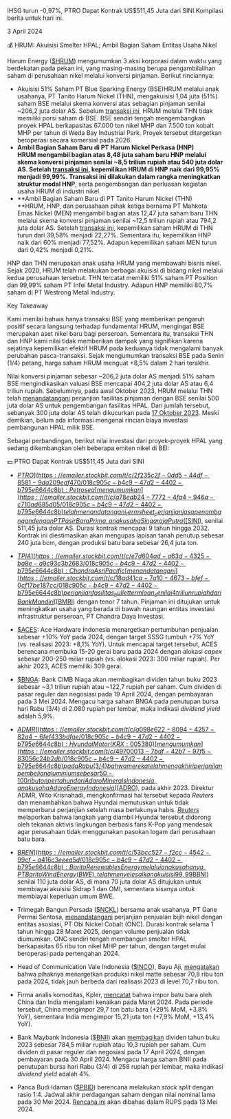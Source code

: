 IHSG turun -0,97%, PTRO Dapat Kontrak US$511,45 Juta dari SINI.Kompilasi berita untuk hari ini.

3 April 2024

💰 HRUM: Akuisisi Smelter HPAL; Ambil Bagian Saham Entitas Usaha Nikel

Harum Energy ([$HRUM](https://emailer.stockbit.com/t/c/a5083ae3-8a37-4c41-a9aa-c161c3480a0f/018c905c-b4c9-47d2-4402-b795e6644c8b)) mengumumkan 3 aksi korporasi dalam waktu yang berdekatan pada pekan ini, yang masing-masing berupa pengambilalihan saham di perusahaan nikel melalui konversi pinjaman. Berikut rinciannya:

- Akuisisi 51% Saham PT Blue Sparking Energy (BSE)HRUM melalui anak usahanya, PT Tanito Harum Nickel (THN), mengakuisisi 1,04 juta (51%) saham BSE melalui skema konversi atas sebagian pinjaman senilai ~206,2 juta dolar AS. Sebelum [transaksi ini](https://emailer.stockbit.com/t/c/701fb649-2324-4201-bbf6-2abebb205d48/018c905c-b4c9-47d2-4402-b795e6644c8b), HRUM melalui THN tidak memiliki porsi saham di BSE. BSE sendiri tengah mengembangkan proyek HPAL berkapasitas 67.000 ton nikel MHP dan 7.500 ton kobalt MHP per tahun di Weda Bay Industrial Park. Proyek tersebut ditargetkan beroperasi secara komersial pada 2026.
- **Ambil Bagian Saham Baru di PT Harum Nickel Perkasa (HNP)  
  HRUM mengambil bagian atas 8,48 juta saham baru HNP melalui skema konversi pinjaman senilai ~8,5 triliun rupiah atau 540 juta dolar AS. Setelah [transaksi ini](https://emailer.stockbit.com/t/c/661e38fc-6ffe-46e4-975e-d8a2f56e778b/018c905c-b4c9-47d2-4402-b795e6644c8b), kepemilikan HRUM di HNP naik dari 99,95% menjadi 99,99%. Transaksi ini dilakukan dalam rangka meningkatkan struktur modal HNP**, serta pengembangan dan perluasan kegiatan usaha HRUM di industri nikel.
- **Ambil Bagian Saham Baru di PT Tanito Harum Nickel (THN)  
  **HRUM, HNP, dan perusahaan pihak ketiga bernama PT Mahkota Emas Nickel (MEN) mengambil bagian atas 12,47 juta saham baru THN melalui skema konversi pinjaman senilai ~12,5 triliun rupiah atau 794,2 juta dolar AS. Setelah [transaksi ini](https://emailer.stockbit.com/t/c/52f13cac-fa45-4c83-8933-518017042a66/018c905c-b4c9-47d2-4402-b795e6644c8b), kepemilikan saham HRUM di THN turun dari 39,58% menjadi 22,27%. Sementara itu, kepemilikan HNP naik dari 60% menjadi 77,52%. Adapun kepemilikan saham MEN turun dari 0,42% menjadi 0,21%.

HNP dan THN merupakan anak usaha HRUM yang membawahi bisnis nikel. Sejak 2020, HRUM telah melakukan berbagai akuisisi di bidang nikel melalui kedua perusahaan tersebut. THN tercatat memiliki 51% saham PT Position dan 99,99% saham PT Infei Metal Industry. Adapun HNP memiliki 80,7% saham di PT Westrong Metal Industry.

Key Takeaway

Kami menilai bahwa hanya transaksi BSE yang memberikan pengaruh positif secara langsung terhadap fundamental HRUM, mengingat BSE merupakan aset nikel baru bagi perseroan. Sementara itu, transaksi THN dan HNP kami nilai tidak memberikan dampak yang signifikan karena sejatinya kepemilikan efektif HRUM pada keduanya tidak mengalami banyak perubahan pasca-transaksi. Sejak mengumumkan transaksi BSE pada Senin (1/4) petang, harga saham HRUM menguat +8,5% dalam 2 hari terakhir.

Nilai konversi pinjaman sebesar ~206,2 juta dolar AS menjadi 51% saham BSE mengindikasikan valuasi BSE mencapai 404,2 juta dolar AS atau 6,4 triliun rupiah. Sebelumnya, pada awal Oktober 2023, HRUM melalui THN telah [menandatangani](https://emailer.stockbit.com/t/c/0b3e8c35-4e69-4dda-a330-17ffc6624639/018c905c-b4c9-47d2-4402-b795e6644c8b) perjanjian fasilitas pinjaman dengan BSE senilai 500 juta dolar AS untuk pengembangan fasilitas HPAL. Dari jumlah tersebut, sebanyak 300 juta dolar AS telah dikucurkan pada [17 Oktober 2023](https://emailer.stockbit.com/t/c/14eefbda-ec54-4b59-be59-bd201d3c9bb8/018c905c-b4c9-47d2-4402-b795e6644c8b). Meski demikian, belum ada informasi mengenai rincian biaya investasi pembangunan HPAL milik BSE.

Sebagai perbandingan, berikut nilai investasi dari proyek-proyek HPAL yang sedang dikembangkan oleh beberapa emiten nikel di BEI:

💵 PTRO Dapat Kontrak US$511,45 Juta dari SINI

- [$PTRO](https://emailer.stockbit.com/t/c/2f235c2f-0dd5-44df-8581-9da209edf470/018c905c-b4c9-47d2-4402-b795e6644c8b): Petrosea [mengumumkan](https://emailer.stockbit.com/t/c/a78edb24-7772-4fa4-946a-c710ad685d05/018c905c-b4c9-47d2-4402-b795e6644c8b) telah menandatangani _term sheet_ perjanjian jasa penambangan dengan PT Pasir Bara Prima, anak usaha Singaraja Putra ([$SINI](https://emailer.stockbit.com/t/c/fbbd9043-8f7a-4c45-8670-d67c27897b69/018c905c-b4c9-47d2-4402-b795e6644c8b)), senilai 511,45 juta dolar AS. Durasi kontrak mencapai 9 tahun hingga 2032. Kontrak ini diestimasikan akan mengupas lapisan tanah penutup sebesar 240 juta bcm, dengan produksi batu bara sebesar 26,4 juta ton.
- [$TPIA](https://emailer.stockbit.com/t/c/e7d604ad-a63d-4325-ba8e-a9c93c3b2683/018c905c-b4c9-47d2-4402-b795e6644c8b): Chandra Asri Pacific [menandatangani](https://emailer.stockbit.com/t/c/18ad41ca-7a10-4673-bfef-0cf17be187cc/018c905c-b4c9-47d2-4402-b795e6644c8b) perjanjian fasilitas _bullet term loan_ senilai 4 triliun rupiah dari Bank Mandiri ([$BMRI](https://emailer.stockbit.com/t/c/cdadbe49-7b31-40d4-ad5d-dff7b07766fc/018c905c-b4c9-47d2-4402-b795e6644c8b)) dengan tenor 7 tahun. Pinjaman ini ditujukan untuk meningkatkan usaha yang berada di bawah naungan entitas investasi infrastruktur perseroan, PT Chandra Daya Investasi.
- [$ACES](https://emailer.stockbit.com/t/c/41e7739d-49ad-40be-9b56-9e72097ad69c/018c905c-b4c9-47d2-4402-b795e6644c8b): Ace Hardware Indonesia menargetkan pertumbuhan penjualan sebesar +10% YoY pada 2024, dengan target SSSG tumbuh +7% YoY (vs. realisasi 2023: +8,1% YoY). Untuk mencapai target tersebut, ACES berencana membuka 15-20 gerai baru pada 2024 dengan alokasi _capex_ sebesar 200-250 miliar rupiah (vs. alokasi 2023: 300 miliar rupiah). Per akhir 2023, ACES memiliki 309 gerai.
- [$BNGA](https://emailer.stockbit.com/t/c/c9da7a13-743b-4c51-b143-104e3cdef270/018c905c-b4c9-47d2-4402-b795e6644c8b): Bank CIMB Niaga akan membagikan dividen tahun buku 2023 sebesar ~3,1 triliun rupiah atau ~122,7 rupiah per saham. Cum dividen di pasar reguler dan negosiasi pada 19 April 2024, dengan pembayaran pada 3 Mei 2024. Mengacu harga saham BNGA pada penutupan bursa hari Rabu (3/4) di 2.080 rupiah per lembar, maka indikasi _dividend yield_ adalah 5,9%.
- [$ADMR](https://emailer.stockbit.com/t/c/a098e622-8094-4257-82a4-6fef433bdfae/018c905c-b4c9-47d2-4402-b795e6644c8b): Hyundai Motor (KRX: 005380) [mengumumkan](https://emailer.stockbit.com/t/c/49700013-7bdf-42b7-97f5-83056c24b2db/018c905c-b4c9-47d2-4402-b795e6644c8b) pada Rabu (3/4) bahwa mereka telah mengakhiri perjanjian pembelian aluminium sebesar 50-100 ribu ton per tahun dari Adaro Minerals Indonesia, anak usaha Adaro Energy Indonesia ([$ADRO](https://emailer.stockbit.com/t/c/2e36b13d-15c5-463d-9097-6409422b3d6b/018c905c-b4c9-47d2-4402-b795e6644c8b)), pada akhir 2023. Direktur ADMR, Wito Krisnahadi, mengkonfirmasi hal tersebut kepada _Reuters_ dan menambahkan bahwa Hyundai memutuskan untuk tidak memperbarui perjanjian setelah masa berlakunya habis. _[Reuters](https://emailer.stockbit.com/t/c/7c9d35ac-b755-4ce5-8f1e-1a4c99033355/018c905c-b4c9-47d2-4402-b795e6644c8b)_ melaporkan bahwa langkah yang diambil Hyundai tersebut didorong oleh tekanan aktivis lingkungan berbasis fans K-Pop yang mendesak agar perusahaan tidak menggunakan pasokan logam dari perusahaan batu bara.
- [$BREN](https://emailer.stockbit.com/t/c/53bcc527-f2cc-4542-99cf-a416c3eeea5d/018c905c-b4c9-47d2-4402-b795e6644c8b): Barito Renewables Energy melalui anak usahanya, PT Barito Wind Energy (BWE), telah menyelesaikan akuisisi 99,99% saham di PT UPC Sidrap Bayu Energy (Sidrap 1) dan PT Operation and Maintenance Indonesia (OMI). Total nilai transaksi mencapai 102,2 juta dolar AS. Setelah [transaksi ini](https://emailer.stockbit.com/t/c/d51fd138-effa-4b0a-88e5-4cd508176aba/018c905c-b4c9-47d2-4402-b795e6644c8b), PT Barito Wind Energy memiliki PLTP Sidrap dengan kapasitas 75 MW. BREN juga mengumumkan telah [menandatangani](https://emailer.stockbit.com/t/c/9f58c78f-41a3-4379-ac89-6a0c3e8199fc/018c905c-b4c9-47d2-4402-b795e6644c8b) perjanjian fasilitas kredit dari Bank Negara Indonesia ([$BBNI](https://emailer.stockbit.com/t/c/d8df93d3-23b7-4bcb-81cc-4187b7add073/018c905c-b4c9-47d2-4402-b795e6644c8b)) senilai 110 juta dolar AS, di mana 70 juta dolar AS ditujukan untuk membiayai akuisisi Sidrap 1 dan OMI, sementara sisanya untuk membiayai keperluan umum BWE.

- Trimegah Bangun Persada ([$NCKL](https://emailer.stockbit.com/t/c/fa936f74-876b-40f8-8022-8996c44180b8/018c905c-b4c9-47d2-4402-b795e6644c8b)) bersama anak usahanya, PT Gane Permai Sentosa, [menandatangani](https://emailer.stockbit.com/t/c/dc60aca8-4fde-4d60-8e4b-750b2bb5ed31/018c905c-b4c9-47d2-4402-b795e6644c8b) perjanjian penjualan bijih nikel dengan entitas asosiasi, PT Obi Nickel Cobalt (ONC). Durasi kontrak selama 1 tahun hingga 28 Maret 2025, dengan volume penjualan tidak diumumkan. ONC sendiri tengah membangun smelter HPAL berkapasitas 65 ribu ton nikel MHP per tahun, dengan target mulai beroperasi pada pertengahan 2024.
- Head of Communication Vale Indonesia ([$INCO](https://emailer.stockbit.com/t/c/a4b2bb3b-3a9e-4e5b-9b69-85a7b9766573/018c905c-b4c9-47d2-4402-b795e6644c8b)), Bayu Aji, [mengatakan](https://emailer.stockbit.com/t/c/6a728bf2-71db-4a62-b407-17ba3f901237/018c905c-b4c9-47d2-4402-b795e6644c8b) bahwa pihaknya menargetkan produksi nikel matte sebesar 70,8 ribu ton pada 2024, tidak jauh berbeda dari realisasi 2023 di level 70,7 ribu ton.
- Firma analis komoditas, Kpler, [mencatat](https://emailer.stockbit.com/t/c/7e909c9c-c3d7-4c31-96d8-3bdb15b3bb79/018c905c-b4c9-47d2-4402-b795e6644c8b) bahwa impor batu bara oleh China dan India mengalami kenaikan pada Maret 2024. Pada periode tersebut, China mengimpor 29,7 ton batu bara (+29% MoM, +3,8% YoY), sementara India mengimpor 15,21 juta ton (+7,9% MoM, +13,4% YoY).
- Bank Maybank Indonesia ([$BNII](https://emailer.stockbit.com/t/c/530b248b-d7f8-4138-877c-59fc703b0b78/018c905c-b4c9-47d2-4402-b795e6644c8b)) akan [membagikan](https://emailer.stockbit.com/t/c/8784be31-74b3-4878-8f83-852e529dad41/018c905c-b4c9-47d2-4402-b795e6644c8b) dividen tahun buku 2023 sebesar 784,5 miliar rupiah atau 10,3 rupiah per saham. Cum dividen di pasar reguler dan negosiasi pada 17 April 2024, dengan pembayaran pada 30 April 2024. Mengacu harga saham BNII pada penutupan bursa hari Rabu (3/4) di 258 rupiah per lembar, maka indikasi _dividend yield_ adalah 4%.
- Panca Budi Idaman ([$PBID](https://emailer.stockbit.com/t/c/72d112d0-6895-4b5c-b801-6478a5b9bd13/018c905c-b4c9-47d2-4402-b795e6644c8b)) berencana melakukan _stock split_ dengan rasio 1:4. Jadwal akhir perdagangan saham dengan nilai nominal lama pada 30 Mei 2024. [Rencana ini](https://emailer.stockbit.com/t/c/08f2a405-c340-480f-be59-6257e8e6f09c/018c905c-b4c9-47d2-4402-b795e6644c8b) akan dibahas dalam RUPS pada 13 Mei 2024.
